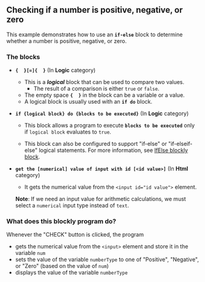 ## Checking if a number is positive, negative, or zero

This example demonstrates how to use an **`if-else`** block to determine whether 
a number is positive, negative, or zero. 

### The blocks

- **`{  }[=]{  }`** (In **Logic** category)
  - This is a ***logical*** block that can be used to compare two values.
    - The result of a comparison is either `true` or `false`.
  - The empty space **`{  }`** in the block can be a variable or a value.
  - A logical block is usually used with an **`if do`** block.

- **`if {logical block} do {blocks to be executed}`** (In **Logic** category)
  - This block allows a program to execute **`blocks to be executed`** only 
    if `logical block` evaluates to `true`.

  - This block can also be configured to support "if-else" or "if-elseif-else" logical statements.
    For more information, see <a href="https://github.com/google/blockly/wiki/IfElse" target="_blank">IfElse blockly block</a>.
  
- **`get the [numerical] value of input with id [<id value>]`** (In **Html** category)
  - It gets the numerical value from the `<input id="id value">` element.

  **Note**: If we need an input value for arithmetic calculations, we must select a `numerical` 
  input type instead of `text`.

### What does this blockly program do?

Whenever the "CHECK" button is clicked, the program
- gets the numerical value from the `<input>` element and store it in the variable `num`
- sets the value of the variable `numberType` to one of "Positive", "Negative", or "Zero" (based on the value of `num`)
- displays the value of the variable `numberType`